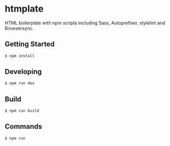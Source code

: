 # htmplate

HTML boilerplate with npm scripts including Sass, Autoprefixer, stylelint and Browsersync.

## Getting Started

```bash
$ npm install
```

## Developing

```bash
$ npm run dev
```

## Build

```bash
$ npm run build
```

## Commands

```bash
$ npm run
```
